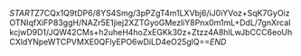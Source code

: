 $START$Z7CQx1Q9tDP6/8YS4Smg/3pPZgT4m1LXVbj6/iJ0iYVoz+SqK7GyOizOTNIqfXiFP83ggH/NAZr5E1jiej2XZTGyoGMezliY8Pnx0m1mL+DdL/7gnXrcaIkcjwD9D1/JQW42CMs+h2uheH4hoZxEGKk30z+Ztzz4A8hlLwJbCCC6eoUhCXldYNpeWTCPVMXE0QFlyEPO6wDiLD4eO25glQ==$END$